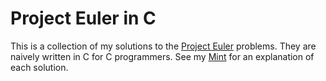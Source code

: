 # Project Euler in C

This is a collection of my solutions to the [Project Euler](https://projecteuler.net/) problems. They are naively written in C for C programmers. See my [Mint](https://min.togetter.com/r1GcW6O) for an explanation of each solution.
